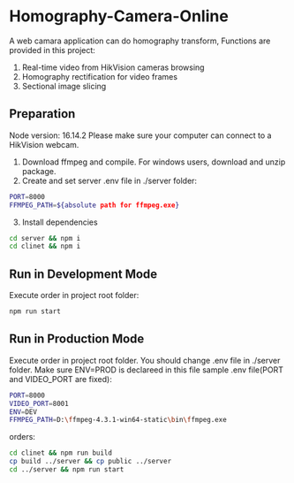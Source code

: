 # Homography-Camera-Online
A web camara application can do homography transform, Functions are provided in this project:
1. Real-time video from HikVision cameras browsing
2. Homography rectification for video frames 
3. Sectional image slicing

## Preparation
Node version: 16.14.2
Please make sure your computer can connect to a HikVision webcam.
1. Download ffmpeg and compile. For windows users, download and unzip package.
2. Create and set server .env file in ./server folder:
```bash
PORT=8000
FFMPEG_PATH=${absolute path for ffmpeg.exe}
```
3. Install dependencies
```bash
cd server && npm i
cd clinet && npm i
```

## Run in Development Mode
Execute order in project root folder:
```bash
npm run start
```

## Run in Production Mode
Execute order in project root folder.
You should change .env file in ./server folder. Make sure ENV=PROD is declareed in this file
sample .env file(PORT and VIDEO_PORT are fixed):
```bash
PORT=8000
VIDEO_PORT=8001
ENV=DEV
FFMPEG_PATH=D:\ffmpeg-4.3.1-win64-static\bin\ffmpeg.exe
```
orders:
```bash
cd clinet && npm run build
cp build ../server && cp public ../server
cd ../server && npm run start
```